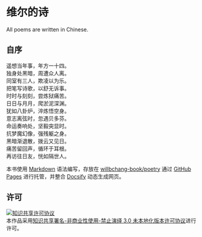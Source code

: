 # 维尔的诗
All poems are written in Chinese.

## 自序

遥想当年事，年方一十四。<br>
独身处黑暗，周遭众人离。<br>
同室有三人，欺凌以为乐。<br>
把笔写诗歌，以舒无诉事。<br>
时时与刻刻，尝炼狱痛苦。<br>
日日与月月，爬淤泥深渊。<br>
犹如八卦炉，淬炼悟空身。<br>
意志离弦时，忽遇贝多芬。<br>
命运奏响处，坚毅突显时。<br>
抗梦魔幻像，强残躯之身。<br>
黑暗渐退散，拨云又见日。<br>
痛苦留回声，循环于耳根。<br>
再访往日友，恍如隔世人。<br>


本书使用 [Markdown](https://guides.github.com/features/mastering-markdown/) 语法编写，存放在 [willbchang-book/poetry](https://github.com/willbchang-book/poetry) 通过 [GitHub Pages](https://pages.github.com/) 进行托管，并整合 [Docsify](https://docsify.js.org/#/) 动态生成网页。


## 许可
<a rel="license" href="http://creativecommons.org/licenses/by-nc-nd/3.0/"><img alt="知识共享许可协议" style="border-width:0" src="https://i.creativecommons.org/l/by-nc-nd/3.0/88x31.png" /></a><br />本作品采用<a rel="license" href="http://creativecommons.org/licenses/by-nc-nd/3.0/">知识共享署名-非商业性使用-禁止演绎 3.0 未本地化版本许可协议</a>进行许可。
